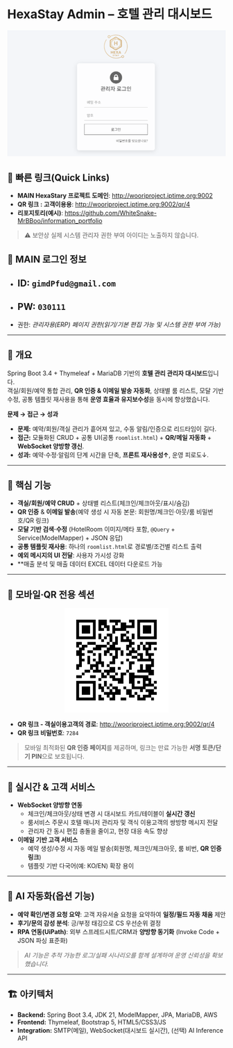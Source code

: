 # HexaStay Admin – 호텔 관리 대시보드

<!-- 클릭 가능한 대표 이미지 (데모 링크로 이동) -->
<p align="center">
  <a href="http://wooriproject.iptime.org:9002/admin/login" target="_blank" rel="noopener">
    <img src="../assets/hexastay-admin-overview.png" width="820" alt="HexaStay Admin Overview">
  </a>
</p>

## 🔗 빠른 링크(Quick Links)
- **MAIN HexaStary 프로젝트 도메인**: http://wooriproject.iptime.org:9002
- **QR 링크 : 고객이용용**: http://wooriproject.iptime.org:9002/qr/4
- **리포지토리(예시)**: https://github.com/WhiteSnake-MrBBoo/information_portfolio

> ⚠️ 보안상 실제 시스템 관리자 권한 부여 아이디는 노출하지 않습니다.

## 🔐 MAIN 로그인 정보
- ## **ID:** `gimdPfud@gmail.com`  
- ## **PW:** `030111`  
- 권한: *관리자용(ERP) 페이지 권한(읽기/기본 편집 가능 및 시스템 권한 부여 가능)*

---

## 🧭 개요
Spring Boot 3.4 + Thymeleaf + MariaDB 기반의 **호텔 관리 관리자 대시보드**입니다.  
객실/회원/예약 통합 관리, **QR 인증 & 이메일 발송 자동화**, 상태별 룸 리스트, 모달 기반 수정, 공통 템플릿 재사용을 통해 **운영 효율과 유지보수성**을 동시에 향상했습니다.

**문제 → 접근 → 성과**
- **문제:** 예약/회원/객실 관리가 흩어져 있고, 수동 알림/인증으로 리드타임이 길다.  
- **접근:** 모듈화된 CRUD + 공통 UI(공통 `roomlist.html`) + **QR/메일 자동화** + **WebSocket 양방향 갱신**.  
- **성과:** 예약·수정·알림의 단계 시간을 단축, **프론트 재사용성↑**, 운영 피로도↓.

---

## 🧩 핵심 기능
- **객실/회원/예약 CRUD** + 상태별 리스트(체크인/체크아웃/표시/숨김)
- **QR 인증** & **이메일 발송**(예약 생성 시 자동 본문: 회원명/체크인·아웃/룸 비밀번호/QR 링크)
- **모달 기반 검색·수정** (HotelRoom 이미지/메타 포함, `@Query` + Service(ModelMapper) + JSON 응답)
- **공통 템플릿 재사용**: 하나의 `roomlist.html`로 경로별/조건별 리스트 출력
- **예외 메시지의 UI 전달**: 사용자 가시성 강화
- **매출 분석 및 매출 데이터 EXCEL 데이터 다운로드 가능

---

## 📱 모바일·QR 전용 섹션
<p align="center">
  <!-- QR 이미지(샘플): 클릭 시 QR URL로 이동 -->
  <a href="https://demo.hexastay.example.com/qr/verify?code=ROOM-AB12" target="_blank" rel="noopener">
    <img src="../assets/hexastay-qr-sample.png" width="240" alt="HexaStay Mobile QR">
  </a>
</p>
 
- **QR 링크 - 객실이용고객의 경로**: http://wooriproject.iptime.org:9002/qr/4 
- **QR 링크 비밀번호**:   `7284` 

> 모바일 최적화된 **QR 인증 페이지**를 제공하며, 링크는 만료 가능한 **서명 토큰/단기 PIN**으로 보호됩니다.

---

## 🔄 실시간 & 고객 서비스
- **WebSocket 양방향 연동**
  - 체크인/체크아웃/상태 변경 시 대시보드 카드/테이블이 **실시간 갱신**
  - 룸서비스 주문시 호텔 매니저 관리자 및 객식 이용고객의 쌍방향 메시지 전달  
  - 관리자 간 동시 편집 충돌을 줄이고, 현장 대응 속도 향상
- **이메일 기반 고객 서비스**  
  - 예약 생성/수정 시 자동 메일 발송(회원명, 체크인/체크아웃, 룸 비번, **QR 인증 링크**)  
  - 템플릿 기반 다국어(예: KO/EN) 확장 용이

---

## 🤖 AI 자동화(옵션 기능)
- **예약 확인/변경 요청 요약**: 고객 자유서술 요청을 요약하여 **일정/필드 자동 채움** 제안  
- **후기/문의 감성 분석**: 긍/부정 태깅으로 CS 우선순위 결정  
- **RPA 연동(UiPath)**: 외부 스프레드시트/CRM과 **양방향 동기화** (Invoke Code + JSON 파싱 표준화)

> *AI 기능은 추적 가능한 로그/실패 시나리오를 함께 설계하여 운영 신뢰성을 확보했습니다.*

---

## 🏗 아키텍처
- **Backend:** Spring Boot 3.4, JDK 21, ModelMapper, JPA, MariaDB, AWS  
- **Frontend:** Thymeleaf, Bootstrap 5, HTML5/CSS3/JS  
- **Integration:** SMTP(메일), WebSocket(대시보드 실시간), (선택) AI Inference API

